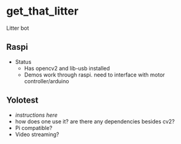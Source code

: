 # get_that_litter
Litter bot

## Raspi
* Status
  * Has opencv2 and lib-usb installed 
  * Demos work through raspi. need to interface with motor controller/arduino

## Yolotest
  * _instructions here_
  * how does one use it? are there any dependencies besides cv2?
  * Pi compatible?
  * Video streaming?
